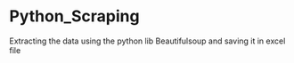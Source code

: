 # Python_Scraping
Extracting the data using the python lib Beautifulsoup and saving it in excel file

